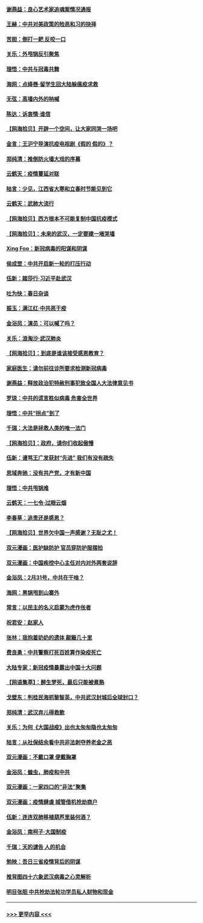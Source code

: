 #### [谢燕益：良心艺术家追魂案情况通报](../pages/nsc993/n11945327.md?t=03170931) 
#### [王赫：中共对美政策的险恶和习的抉择](../pages/nsc993/n11944942.md?t=03170931) 
#### [苦胆：倒打一耙 反咬一口](../pages/nsc993/n11944542.md?t=03170931) 
#### [关乐：外甩锅反引聚焦](../pages/nsc993/n11944211.md?t=03170931) 
#### [理悟：中共与冠毒共舞](../pages/nsc993/n11944197.md?t=03170931) 
#### [海网：点绛唇‧留学生回大陆躲瘟疫求救](../pages/nsc993/n11944043.md?t=03170931) 
#### [无弦：高墙内外的呐喊](../pages/nsc993/n11943684.md?t=03170931) 
#### [陈达：诉衷情·谁信](../pages/nsc993/n11942899.md?t=03170931) 
#### [【网海拾贝】开辟一个空间，让大家同哭一场吧](../pages/nsc993/n11942165.md?t=03170931) 
#### [金言：王沪宁导演抗疫电视剧《假的 假的》？](../pages/nsc993/n11941510.md?t=03170931) 
#### [郑纯清：推倒防火墙大戏的序幕](../pages/nsc993/n11940838.md?t=03170931) 
#### [云鹤天：疫情蔓延对联](../pages/nsc993/n11940579.md?t=03170931) 
#### [陆言：少见，江西省大寒和立春时节能见到它](../pages/nsc993/n11939983.md?t=03170931) 
#### [云鹤天：武肺大流行](../pages/nsc993/n11939902.md?t=03170931) 
#### [【网海拾贝】西方根本不可能复制中国抗疫模式](../pages/nsc993/n11939725.md?t=03170931) 
#### [【网海拾贝】：未来的武汉，一定要建一堵哭墙](../pages/nsc993/n11938684.md?t=03170931) 
#### [Xing Foo：新冠病毒的阳谋和阴谋](../pages/nsc993/n11936086.md?t=03170931) 
#### [侯成罡：中共开启新一轮的打压行动](../pages/nsc993/n11935730.md?t=03170931) 
#### [伍新：踏莎行‧习近平赴武汉](../pages/nsc993/n11935157.md?t=03170931) 
#### [吐为快：春日杂谈](../pages/nsc993/n11934776.md?t=03170931) 
#### [振玉：满江红‧中共恶于疫](../pages/nsc993/n11934647.md?t=03170931) 
#### [金浴凤：演员：可以喊了吗？](../pages/nsc993/n11934602.md?t=03170931) 
#### [关乐：浪淘沙·武汉肺炎](../pages/nsc993/n11931792.md?t=03170931) 
#### [【网海拾贝】：到底是谁该接受感恩教育？](../pages/nsc993/n11931552.md?t=03170931) 
#### [家庭医生：请勿前往诊所要求检测新冠病毒](../pages/nsc993/n11929190.md?t=03170931) 
#### [谢燕益：释放政治犯特赦刑事犯致全国人大法律意见书](../pages/nsc993/n11928978.md?t=03170931) 
#### [罗琼：中共的谎言胜似病毒 危害全世界](../pages/nsc993/n11922636.md?t=03170931) 
#### [理悟：中共“拐点”到了](../pages/nsc993/n11928496.md?t=03170931) 
#### [千瑞：大法是拯救人类的唯一法门](../pages/nsc993/n11927637.md?t=03170931) 
#### [【网海拾贝】：政府，请你们收起傲慢](../pages/nsc993/n11926932.md?t=03170931) 
#### [伍新：谩骂王广发获封“先进” 我们有没有疏失](../pages/nsc993/n11926101.md?t=03170931) 
#### [思域奔驰：没有共产党，才有新中国](../pages/nsc993/n11926058.md?t=03170931) 
#### [理悟：中共甩锅难](../pages/nsc993/n11925355.md?t=03170931) 
#### [云鹤天：一七令·过眼云烟](../pages/nsc993/n11925284.md?t=03170931) 
#### [李春草：追责还是感恩？](../pages/nsc993/n11925274.md?t=03170931) 
#### [【网海拾贝】世界欠中国一声感谢？无耻之尤！](../pages/nsc993/n11925239.md?t=03170931) 
#### [双元漫画：医护缺防护 官员穿防护服摆拍](../pages/nsc993/n11923899.md?t=03170931) 
#### [双元漫画：中国疾控中心主任对内对外两套说辞](../pages/nsc993/n11921994.md?t=03170931) 
#### [金浴凤：2月31号，中共在干啥？](../pages/nsc993/n11922706.md?t=03170931) 
#### [海网：黑锅甩到山寨外](../pages/nsc993/n11922688.md?t=03170931) 
#### [常言：以民主的名义启蒙为虎作伥者](../pages/nsc993/n11922217.md?t=03170931) 
#### [祝君安：赵家人](../pages/nsc993/n11922209.md?t=03170931) 
#### [张林：我抱着奶奶的遗体 颠簸几十里](../pages/nsc993/n11920945.md?t=03170931) 
#### [费良勇：中共警察打死百姓算作染疫死亡](../pages/nsc993/n11919264.md?t=03170931) 
#### [大陆专家：新冠疫情暴露出中国十大问题](../pages/nsc993/n11919187.md?t=03170931) 
#### [【网语集萃】：醉生梦死，最后只能被煮熟](../pages/nsc993/n11918994.md?t=03170931) 
#### [戈壁东：判桂民海抓黎智英，中共武汉封城后全球封口？](../pages/nsc993/n11917982.md?t=03170931) 
#### [郑纯清：武汉弃儿得救歌](../pages/nsc993/n11917881.md?t=03170931) 
#### [关乐：为何《大国战疫》出也太匆匆隐也太匆匆](../pages/nsc993/n11917792.md?t=03170931) 
#### [陆言：从社保结余看中共非法剥夺养老金之恶](../pages/nsc993/n11917084.md?t=03170931) 
#### [双元漫画：不戴口罩 便戴胸罩](../pages/nsc993/n11916447.md?t=03170931) 
#### [金浴凤：蝗虫，肺疫和中共](../pages/nsc993/n11916904.md?t=03170931) 
#### [双元漫画：一家四口的“非法”聚集](../pages/nsc993/n11916378.md?t=03170931) 
#### [双元漫画：疫情肆虐 城管借机抢劫商户](../pages/nsc993/n11916310.md?t=03170931) 
#### [伍新：连连双肺移植葫芦里装何酒？](../pages/nsc993/n11913667.md?t=03170931) 
#### [金浴凤：南柯子·大国制疫](../pages/nsc993/n11913657.md?t=03170931) 
#### [千瑞：天的谴告  人的机会](../pages/nsc993/n11913309.md?t=03170931) 
#### [勉映：吾日三省疫情背后的阴谋](../pages/nsc993/n11913079.md?t=03170931) 
#### [推背图四十六象武汉病毒之心灵解析](../pages/nsc993/n11911761.md?t=03170931) 
#### [明目张胆 中共抢劫法轮功学员私人财物和现金](../pages/nsc993/n11910262.md?t=03170931) 

----
#### [ >>> 更早内容 <<< ](../indexes/nsc993-earlier.md)
